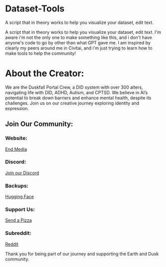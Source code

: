 # Dataset-Tools
A script that in theory works to help you visualize your dataset, edit text. 


A script that in theory works to help you visualize your dataset, edit text. I'm aware i'm not the only one to make something like this, and i don't have anyone's code to go by other than what GPT gave me.  I am inspired by clearly my peers around me in Civitai, and i'm just trying to learn how to make tools to help the community!

# About the Creator:
We are the Duskfall Portal Crew, a DID system with over 300 alters, navigating life with DID, ADHD, Autism, and CPTSD. We believe in AI’s potential to break down barriers and enhance mental health, despite its challenges. Join us on our creative journey exploring identity and expression.

## Join Our Community:

### Website: 
[End Media](https://www.end-media.org/)

### Discord: 
[Join our Discord](https://discord.gg/5t2kYxt7An)

### Backups: 
[Hugging Face](https://huggingface.co/EarthnDusk)

### Support Us: 
[Send a Pizza](https://www.end-media.org/)

### Subreddit:
[Reddit](https://www.reddit.com/r/earthndusk/)

Thank you for being part of our journey and supporting the Earth and Dusk community. 
